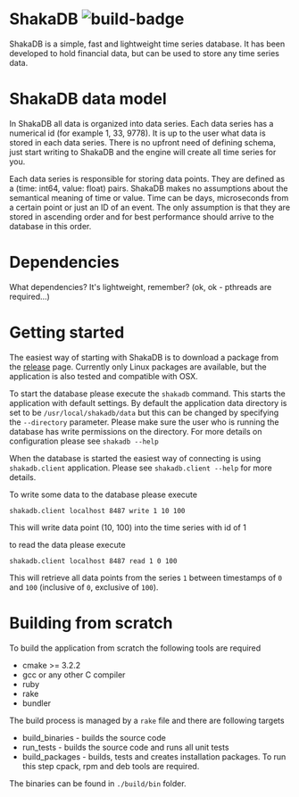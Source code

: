 ShakaDB ![build-badge](https://travis-ci.org/burzyk/shakadb.svg?branch=master)
============================

ShakaDB is a simple, fast and lightweight time series database. It has been developed to hold financial data, but can be used to store any time series data.

ShakaDB data model
============================
In ShakaDB all data is organized into data series. Each data series has a numerical id (for example 1, 33, 9778). It is up to the user what data is stored in each data series. There is no upfront need of defining schema, just start writing to ShakaDB and the engine will create all time series for you.

Each data series is responsible for storing data points. They are defined as a (time: int64, value: float) pairs. ShakaDB makes no assumptions about the semantical meaning of time or value. Time can be days, microseconds from a certain point or just an ID of an event. The only assumption is that they are stored in ascending order and for best performance should arrive to the database in this order.

Dependencies
============================
What dependencies? It's lightweight, remember? (ok, ok - pthreads are required...)

Getting started
============================
The easiest way of starting with ShakaDB is to download a package from the [release](https://github.com/burzyk/ShakaDB/releases) page. Currently only Linux packages are available, but the application is also tested and compatible with OSX.

To start the database please execute the `shakadb` command. This starts the application with default settings. By default the application data directory is set to be `/usr/local/shakadb/data` but this can be changed by specifying the `--directory` parameter. Please make sure the user who is running the database has write permissions on the directory. For more details on configuration please see `shakadb --help`

When the database is started the easiest way of connecting is using `shakadb.client` application. Please see `shakadb.client --help` for more details.

To write some data to the database please execute
```
shakadb.client localhost 8487 write 1 10 100
```
This will write data point (10, 100) into the time series with id of 1

to read the data please execute
```
shakadb.client localhost 8487 read 1 0 100
```
This will retrieve all data points from the series `1` between timestamps of `0` and `100` (inclusive of `0`, exclusive of `100`).

Building from scratch
============================
To build the application from scratch the following tools are required
* cmake >= 3.2.2
* gcc or any other C compiler
* ruby
* rake
* bundler

The build process is managed by a `rake` file and there are following targets
* build_binaries - builds the source code
* run_tests - builds the source code and runs all unit tests
* build_packages - builds, tests and creates installation packages. To run this step cpack, rpm and deb tools are required.

The binaries can be found in `./build/bin` folder.
